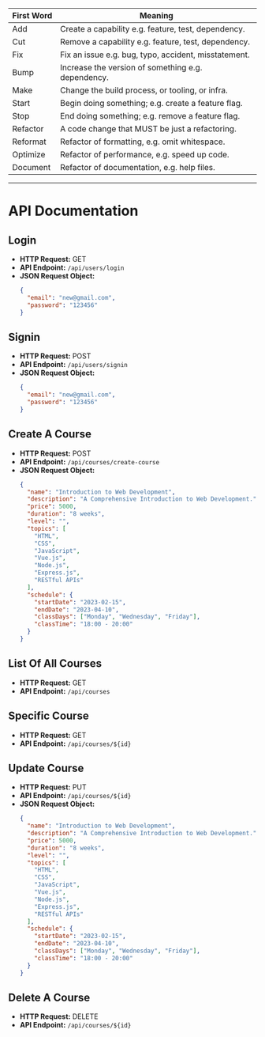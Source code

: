 | First Word | Meaning                                              |
| ---------- | ---------------------------------------------------- |
| Add        | Create a capability e.g. feature, test, dependency.  |
| Cut        | Remove a capability e.g. feature, test, dependency.  |
| Fix        | Fix an issue e.g. bug, typo, accident, misstatement. |
| Bump       | Increase the version of something e.g. dependency.   |
| Make       | Change the build process, or tooling, or infra.      |
| Start      | Begin doing something; e.g. create a feature flag.   |
| Stop       | End doing something; e.g. remove a feature flag.     |
| Refactor   | A code change that MUST be just a refactoring.       |
| Reformat   | Refactor of formatting, e.g. omit whitespace.        |
| Optimize   | Refactor of performance, e.g. speed up code.         |
| Document   | Refactor of documentation, e.g. help files.          |

---

# API Documentation

## Login

- **HTTP Request:** GET
- **API Endpoint:** `/api/users/login`
- **JSON Request Object:**
  ```json
  {
    "email": "new@gmail.com",
    "password": "123456"
  }
  ```

## Signin

- **HTTP Request:** POST
- **API Endpoint:** `/api/users/signin`
- **JSON Request Object:**
  ```json
  {
    "email": "new@gmail.com",
    "password": "123456"
  }
  ```

## Create A Course

- **HTTP Request:** POST
- **API Endpoint:** `/api/courses/create-course`
- **JSON Request Object:**
  ```json
  {
    "name": "Introduction to Web Development",
    "description": "A Comprehensive Introduction to Web Development.",
    "price": 5000,
    "duration": "8 weeks",
    "level": "",
    "topics": [
      "HTML",
      "CSS",
      "JavaScript",
      "Vue.js",
      "Node.js",
      "Express.js",
      "RESTful APIs"
    ],
    "schedule": {
      "startDate": "2023-02-15",
      "endDate": "2023-04-10",
      "classDays": ["Monday", "Wednesday", "Friday"],
      "classTime": "18:00 - 20:00"
    }
  }
  ```

## List Of All Courses

- **HTTP Request:** GET
- **API Endpoint:** `/api/courses`

## Specific Course

- **HTTP Request:** GET
- **API Endpoint:** `/api/courses/${id}`

## Update Course

- **HTTP Request:** PUT
- **API Endpoint:** `/api/courses/${id}`
- **JSON Request Object:**
  ```json
  {
    "name": "Introduction to Web Development",
    "description": "A Comprehensive Introduction to Web Development.",
    "price": 5000,
    "duration": "8 weeks",
    "level": "",
    "topics": [
      "HTML",
      "CSS",
      "JavaScript",
      "Vue.js",
      "Node.js",
      "Express.js",
      "RESTful APIs"
    ],
    "schedule": {
      "startDate": "2023-02-15",
      "endDate": "2023-04-10",
      "classDays": ["Monday", "Wednesday", "Friday"],
      "classTime": "18:00 - 20:00"
    }
  }
  ```

## Delete A Course

- **HTTP Request:** DELETE
- **API Endpoint:** `/api/courses/${id}`
